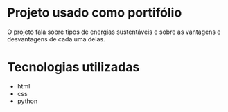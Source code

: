 # Projeto usado como portifólio

O projeto fala sobre tipos de energias sustentáveis e sobre as vantagens e desvantagens de cada uma delas.


# Tecnologias utilizadas

* html
* css
* python